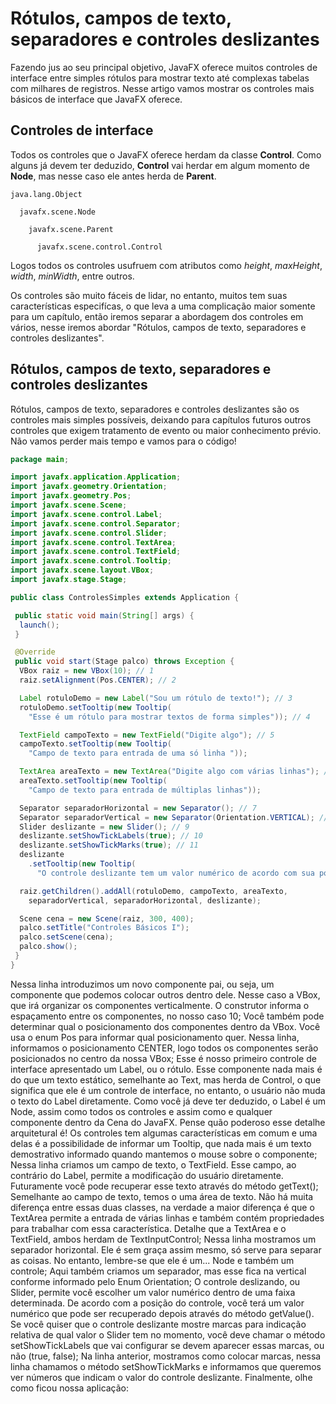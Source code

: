 # Rótulos, campos de texto, separadores e controles deslizantes

Fazendo jus ao seu principal objetivo, JavaFX oferece muitos controles de interface entre simples rótulos para mostrar texto até complexas tabelas com milhares de registros. Nesse artigo vamos mostrar os controles mais básicos de interface que JavaFX oferece.

## Controles de interface
Todos os controles que o JavaFX oferece herdam da classe **Control**. Como alguns já devem ter deduzido, **Control** vai herdar em algum momento de **Node**, mas nesse caso ele antes herda de **Parent**.

    java.lang.Object

      javafx.scene.Node

        javafx.scene.Parent

          javafx.scene.control.Control

Logos todos os controles usufruem com atributos como *height*, *maxHeight*, *width*, *minWidth*, entre outros.  


Os controles são muito fáceis de lidar, no entanto, muitos tem suas características especifícas, o que leva a uma complicação maior somente para um capítulo, então iremos separar a abordagem dos controles em vários, nesse iremos abordar "Rótulos, campos de texto,  separadores e controles deslizantes".

## Rótulos, campos de texto,  separadores e controles deslizantes

Rótulos, campos de texto,  separadores e controles deslizantes são os controles mais simples possíveis, deixando para capítulos futuros outros controles que exigem tratamento de evento ou maior conhecimento prévio. Não vamos perder mais tempo e vamos para o código!
```java
package main;

import javafx.application.Application;
import javafx.geometry.Orientation;
import javafx.geometry.Pos;
import javafx.scene.Scene;
import javafx.scene.control.Label;
import javafx.scene.control.Separator;
import javafx.scene.control.Slider;
import javafx.scene.control.TextArea;
import javafx.scene.control.TextField;
import javafx.scene.control.Tooltip;
import javafx.scene.layout.VBox;
import javafx.stage.Stage;

public class ControlesSimples extends Application {

 public static void main(String[] args) {
  launch();
 }

 @Override
 public void start(Stage palco) throws Exception {
  VBox raiz = new VBox(10); // 1
  raiz.setAlignment(Pos.CENTER); // 2

  Label rotuloDemo = new Label("Sou um rótulo de texto!"); // 3
  rotuloDemo.setTooltip(new Tooltip(
    "Esse é um rótulo para mostrar textos de forma simples")); // 4

  TextField campoTexto = new TextField("Digite algo"); // 5
  campoTexto.setTooltip(new Tooltip(
    "Campo de texto para entrada de uma só linha "));

  TextArea areaTexto = new TextArea("Digite algo com várias linhas"); // 6
  areaTexto.setTooltip(new Tooltip(
    "Campo de texto para entrada de múltiplas linhas"));

  Separator separadorHorizontal = new Separator(); // 7
  Separator separadorVertical = new Separator(Orientation.VERTICAL); // 8
  Slider deslizante = new Slider(); // 9
  deslizante.setShowTickLabels(true); // 10
  deslizante.setShowTickMarks(true); // 11
  deslizante
    .setTooltip(new Tooltip(
      "O controle deslizante tem um valor numérico de acordo com sua posição"));

  raiz.getChildren().addAll(rotuloDemo, campoTexto, areaTexto,
    separadorVertical, separadorHorizontal, deslizante);

  Scene cena = new Scene(raiz, 300, 400);
  palco.setTitle("Controles Básicos I");
  palco.setScene(cena);
  palco.show();
 }
}
```


Nessa linha introduzimos um novo componente pai, ou seja, um componente que podemos colocar outros dentro dele. Nesse caso a VBox, que irá organizar os componentes verticalmente. O construtor informa o espaçamento entre os componentes, no nosso caso 10;
Você também pode determinar qual o posicionamento dos componentes dentro da VBox. Você usa o enum Pos para informar qual posicionamento quer. Nessa linha, informamos o posicionamento CENTER, logo todos os componentes serão posicionados no centro da nossa VBox;
Esse é nosso primeiro controle de interface apresentado um Label, ou o rótulo. Esse componente nada mais é do que um texto estático, semelhante ao Text, mas herda de Control, o que significa que ele é um controle de interface, no entanto, o usuário não muda o texto do Label diretamente. Como você já deve ter deduzido, o Label é um Node, assim como todos os controles e assim como e qualquer componente dentro da Cena do JavaFX. Pense quão poderoso esse detalhe arquitetural é!
Os controles tem algumas características em comum e uma delas é a possibilidade de informar um Tooltip, que nada mais é um texto demostrativo informado quando mantemos o mouse sobre o componente;
Nessa linha criamos um campo de texto, o TextField. Esse campo, ao contrário do Label, permite a modificação do usuário diretamente. Futuramente você pode recuperar esse texto através do método getText();
Semelhante ao campo de texto, temos o uma área de texto. Não há muita diferença entre essas duas classes, na verdade a maior diferença é que o TextArea permite a entrada de várias linhas e também contém propriedades para trabalhar com essa característica. Detalhe que a TextArea e o TextField, ambos herdam de TextInputControl;
Nessa linha mostramos um separador horizontal. Ele é sem graça assim mesmo, só serve para separar as coisas. No entanto, lembre-se que ele é um... Node e também um controle;
Aqui também criamos um separador, mas esse fica na vertical conforme informado pelo Enum Orientation;
O controle deslizando, ou Slider, permite você escolher um valor numérico dentro de uma faixa determinada. De acordo com a posição do controle, você terá um valor numérico que pode ser recuperado depois através do método getValue().
Se você quiser que o controle deslizante mostre marcas para indicação relativa de qual valor o Slider tem no momento, você deve chamar o método setShowTickLabels que vai configurar se devem aparecer essas marcas, ou não (true, false);
Na linha anterior, mostramos como colocar marcas, nessa linha chamamos o método setShowTickMarks e informamos que queremos ver números que indicam o valor do controle deslizante.
Finalmente, olhe como ficou nossa aplicação:

